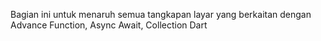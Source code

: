 Bagian ini untuk menaruh semua tangkapan layar yang berkaitan dengan Advance Function, Async Await, Collection Dart


